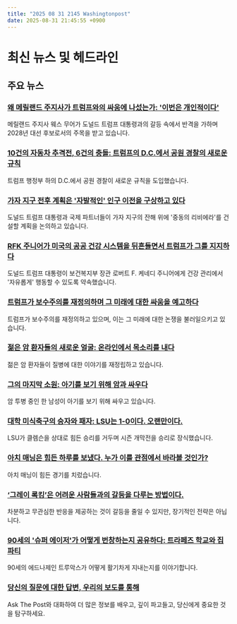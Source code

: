 ```yaml
---
title: "2025 08 31 2145 Washingtonpost"
date: 2025-08-31 21:45:55 +0900
---
```


# 최신 뉴스 및 헤드라인
## 주요 뉴스
### [왜 메릴랜드 주지사가 트럼프와의 싸움에 나섰는가: '이번은 개인적이다'](https://www.washingtonpost.com/dc-md-va/2025/09/01/wes-moore-maryland-combative-donald-trump/)
메릴랜드 주지사 웨스 무어가 도널드 트럼프 대통령과의 갈등 속에서 반격을 가하며 2028년 대선 후보로서의 주목을 받고 있습니다.
### [10건의 자동차 추격전, 6건의 충돌: 트럼프의 D.C.에서 공원 경찰의 새로운 규칙](https://www.washingtonpost.com/dc-md-va/2025/08/31/park-police-car-chases/)
트럼프 행정부 하의 D.C.에서 공원 경찰이 새로운 규칙을 도입했습니다.
### [가자 지구 전후 계획은 '자발적인' 인구 이전을 구상하고 있다](https://www.washingtonpost.com/national-security/2025/08/31/trump-gaza-plan-riviera-relocation/)
도널드 트럼프 대통령과 국제 파트너들이 가자 지구의 잔해 위에 '중동의 리비에라'를 건설할 계획을 논의하고 있습니다.
### [RFK 주니어가 미국의 공공 건강 시스템을 뒤흔들면서 트럼프가 그를 지지하다](https://www.washingtonpost.com/politics/2025/08/31/trump-rfk-relationship-maha-maga/)
도널드 트럼프 대통령이 보건복지부 장관 로버트 F. 케네디 주니어에게 건강 관리에서 '자유롭게' 행동할 수 있도록 약속했습니다.
### [트럼프가 보수주의를 재정의하며 그 미래에 대한 싸움을 예고하다](https://www.washingtonpost.com/politics/2025/08/31/sunday-take-karen-tumulty-trump-conservatism/)
트럼프가 보수주의를 재정의하고 있으며, 이는 그 미래에 대한 논쟁을 불러일으키고 있습니다.
### [젊은 암 환자들의 새로운 얼굴: 온라인에서 목소리를 내다](https://www.washingtonpost.com/health/interactive/2025/cancer-realities-young-age-millennial/)
젊은 암 환자들이 질병에 대한 이야기를 재정립하고 있습니다.
### [그의 마지막 소원: 아기를 보기 위해 암과 싸우다](https://www.washingtonpost.com/health/interactive/2025/tanner-shay-martin-baby-colon-cancer-end-of-life-planning/)
암 투병 중인 한 남성이 아기를 보기 위해 싸우고 있습니다.
### [대학 미식축구의 승자와 패자: LSU는 1-0이다. 오랜만이다.](https://www.washingtonpost.com/sports/2025/08/30/college-football-winners-and-losers/)
LSU가 클렘슨을 상대로 힘든 승리를 거두며 시즌 개막전을 승리로 장식했습니다.
### [아치 매닝은 힘든 하루를 보냈다. 누가 이를 관점에서 바라볼 것인가?](https://www.washingtonpost.com/sports/2025/08/30/arch-manning-texas-ohio-state/)
아치 매닝이 힘든 경기를 치렀습니다.
### [‘그레이 록킹’은 어려운 사람들과의 갈등을 다루는 방법이다.](https://www.washingtonpost.com/wellness/2025/08/31/gray-rocking-conflict-resolution-strategy-relationships/)
차분하고 무관심한 반응을 제공하는 것이 갈등을 줄일 수 있지만, 장기적인 전략은 아닙니다.
### [90세의 '슈퍼 에이저'가 어떻게 번창하는지 공유하다: 트라페즈 학교와 집 파티](https://www.washingtonpost.com/lifestyle/2025/08/28/thriving-at-90-super-ager-truax/)
90세의 에드나제인 트루악스가 어떻게 활기차게 지내는지를 이야기합니다.
### [당신의 질문에 대한 답변, 우리의 보도를 통해](https://www.washingtonpost.com/ask-the-post-ai/)
Ask The Post와 대화하여 더 많은 정보를 배우고, 깊이 파고들고, 당신에게 중요한 것을 탐구하세요.
